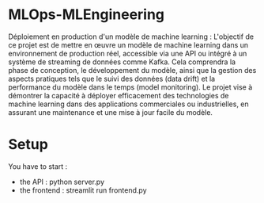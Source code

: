 # MLOps-MLEngineering

Déploiement en production d'un modèle de machine learning : L'objectif de ce projet est de mettre en œuvre un modèle de machine learning dans un environnement de production réel, accessible via une API ou intégré à un système de streaming de données comme Kafka. Cela comprendra la phase de conception, le développement du modèle, ainsi que la gestion des aspects pratiques tels que le suivi des données (data drift) et la performance du modèle dans le temps (model monitoring). Le projet vise à démontrer la capacité à déployer efficacement des technologies de machine learning dans des applications commerciales ou industrielles, en assurant une maintenance et une mise à jour facile du modèle.

# Setup

You have to start :
- the API : python server.py
- the frontend : streamlit run frontend.py
